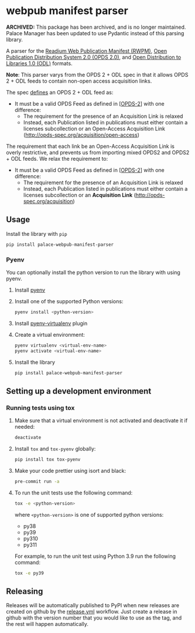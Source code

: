 # webpub manifest parser

**ARCHIVED:** This package has been archived, and is no longer maintained. Palace Manager has been updated to use Pydantic instead of this parsing library. 

A parser for the
[Readium Web Publication Manifest (RWPM)](https://github.com/readium/webpub-manifest),
[Open Publication Distribution System 2.0 (OPDS 2.0)](https://drafts.opds.io/opds-2.0), and
[Open Distribution to Libraries 1.0 (ODL)](https://drafts.opds.io/odl-1.0.html) formats.

**Note**: This parser varys from the OPDS 2 + ODL spec in that it allows OPDS 2 + ODL feeds to contain
non-open access acquisition links.

The spec [defines](https://drafts.opds.io/odl-1.0.html#21-opds-20) an OPDS 2 + ODL feed as:

- It must be a valid OPDS Feed as defined in [[OPDS-2](https://drafts.opds.io/odl-1.0.html#normative-references)] with
  one difference:
    - The requirement for the presence of an Acquisition Link is relaxed
    - Instead, each Publication listed in publications must either contain a licenses subcollection or an Open-Access
      Acquisition Link (http://opds-spec.org/acquisition/open-access)

The requirement that each link be an Open-Access Acquisition Link is overly restrictive, and prevents us from importing
mixed OPDS2 and OPDS2 + ODL feeds. We relax the requirement to:

- It must be a valid OPDS Feed as defined in [[OPDS-2](https://drafts.opds.io/odl-1.0.html#normative-references)] with
  one difference:
    - The requirement for the presence of an Acquisition Link is relaxed
    - Instead, each Publication listed in publications must either contain a licenses subcollection or an
      **Acquisition Link** (http://opds-spec.org/acquisition)

## Usage

Install the library with `pip`

```bash
pip install palace-webpub-manifest-parser
```

### Pyenv

You can optionally install the python version to run the library with using pyenv.

1. Install [pyenv](https://github.com/pyenv/pyenv#installation)

2. Install one of the supported Python versions:
    ```bash
    pyenv install <python-version>
    ```

3. Install [pyenv-virtualenv](https://github.com/pyenv/pyenv-virtualenv#installation) plugin

4. Create a virtual environment:
    ```bash
    pyenv virtualenv <virtual-env-name>
    pyenv activate <virtual-env-name>
    ```

5. Install the library
    ```bash
    pip install palace-webpub-manifest-parser
    ```

## Setting up a development environment

### Running tests using tox

1. Make sure that a virtual environment is not activated and deactivate it if needed:
    ```bash
    deactivate
    ```

2. Install `tox` and `tox-pyenv` globally:
    ```bash
    pip install tox tox-pyenv
    ```

3. Make your code prettier using isort and black:
    ```bash
    pre-commit run -a
    ```

4. To run the unit tests use the following command:
    ```bash
    tox -e <python-version>
    ```
    where `<python-version>` is one of supported python versions:
   - py38
   - py39
   - py310
   - py311

    For example, to run the unit test using Python 3.9 run the following command:
    ```bash
    tox -e py39
    ```

## Releasing

Releases will be automatically published to PyPI when new releases are created on github by the
[release.yml](.github/workflows/release.yml) workflow. Just create a release in github with the version
number that you would like to use as the tag, and the rest will happen automatically.

